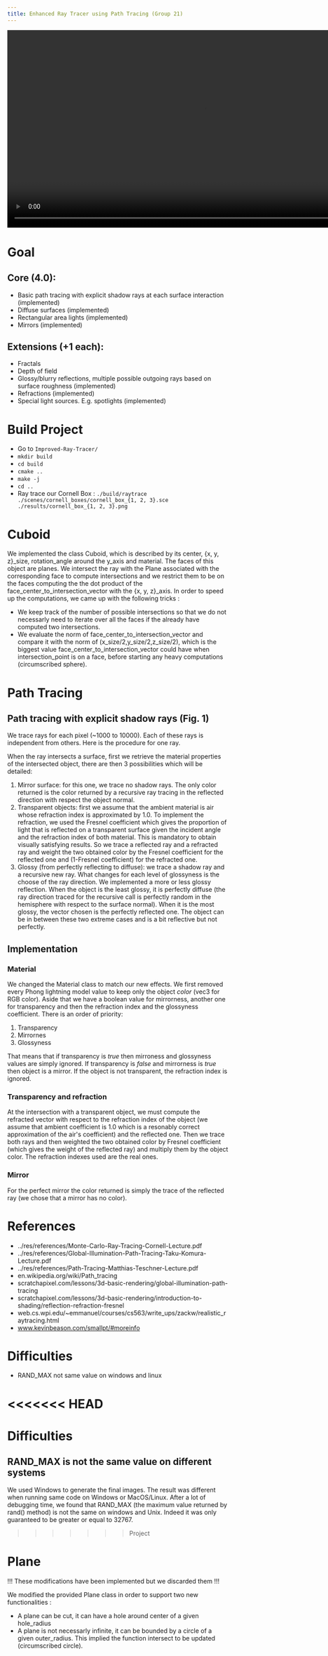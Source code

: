 ```yaml
---
title: Enhanced Ray Tracer using Path Tracing (Group 21)
---
```

<video width="900px" src="../res/ICG-Final-Presentation-Video-Group21.mp4" loop autoplay muted></video>

# Goal
## Core (4.0):
- Basic path tracing with explicit shadow rays at each surface interaction (implemented)
- Diffuse surfaces (implemented)
- Rectangular area lights (implemented)
- Mirrors (implemented)

## Extensions (+1 each):
- Fractals
- Depth of field
- Glossy/blurry reflections, multiple possible outgoing rays based on surface roughness (implemented)
- Refractions (implemented)
- Special light sources. E.g. spotlights (implemented)

# Build Project
- Go to `Improved-Ray-Tracer/`
- `mkdir build`
- `cd build`
- `cmake ..`
- `make -j`
- `cd ..`
- Ray trace our Cornell Box : `./build/raytrace ./scenes/cornell_boxes/cornell_box_{1, 2, 3}.sce ./results/cornell_box_{1, 2, 3}.png`

# Cuboid
We implemented the class Cuboid, which is described by its center, {x, y, z}_size, rotation_angle around the y_axis and material. The faces of this object are planes. We intersect the ray with the Plane associated with the corresponding face to compute intersections and we restrict them to be on the faces computing the the dot product of the face_center_to_intersection_vector with the {x, y, z}_axis. In order to speed up the computations, we came up with the following tricks :

- We keep track of the number of possible intersections so that we do not necessarly need to iterate over all the faces if the already have computed two intersections.
- We evaluate the norm of face_center_to_intersection_vector and compare it with the norm of (x_size/2,y_size/2,z_size/2), which is the biggest value face_center_to_intersection_vector could have when intersection_point is on a face, before starting any heavy computations (circumscribed sphere).

# Path Tracing
## Path tracing with explicit shadow rays (Fig. 1)
We trace rays for each pixel (~1000 to 10000). Each of these rays is independent from others. Here is the procedure for one ray.

When the ray intersects a surface, first we retrieve the material properties of the intersected object, there are then 3 possibilities which will be detailed:
1. Mirror surface: for this one, we trace no shadow rays. The only color returned is the color returned by a recursive ray tracing in the reflected direction with respect the object normal.
2. Transparent objects: first we assume that the ambient material is air whose refraction index is approximated by 1.0. To implement the refraction, we used the Fresnel coefficient which gives the proportion of light that is reflected on a transparent surface given the incident angle and the refraction index of both material. This is mandatory to obtain visually satisfying results. So we trace a reflected ray and a refracted ray and weight the two obtained color by the Fresnel coefficient for the reflected one and (1-Fresnel coefficient) for the refracted one.
3. Glossy (from perfectly reflecting to diffuse): we trace a shadow ray and a recursive new ray. What changes for each level of glossyness is the choose of the ray direction. We implemented a more or less glossy reflection. When the object is the least glossy, it is perfectly diffuse (the ray direction traced for the recursive call is perfectly random in the hemisphere with respect to the surface normal). When it is the most glossy, the vector chosen is the perfectly reflected one. The object can be in between these two extreme cases and is a bit reflective but not perfectly.

## Implementation
### Material
We changed the Material class to match our new effects. We first removed every Phong lightning model value to keep only the object *color* (vec3 for RGB color). Aside that we have a boolean value for mirrorness, another one for transparency and then the refraction index and the glossyness coefficient. There is an order of priority:

1. Transparency
2. Mirrornes
3. Glossyness

That means that if transparency is *true* then mirroness and glossyness values are simply ignored. If transparency is *false* and mirrorness is *true* then object is a mirror. If the object is not transparent, the refraction index is ignored.

### Transparency and refraction
At the intersection with a transparent object, we must compute the refracted vector with respect to the refraction index of the object (we assume that ambient coefficient is 1.0 which is a resonably correct approximation of the air's coefficient) and the reflected one. Then we trace both rays and then weighted the two obtained color by Fresnel coefficient (which gives the weight of the reflected ray) and multiply them by the object color. The refraction indexes used are the real ones.

### Mirror
For the perfect mirror the color returned is simply the trace of the reflected ray (we chose that a mirror has no color).

# References
- ../res/references/Monte-Carlo-Ray-Tracing-Cornell-Lecture.pdf
- ../res/references/Global-Illumination-Path-Tracing-Taku-Komura-Lecture.pdf
- ../res/references/Path-Tracing-Matthias-Teschner-Lecture.pdf
- en.wikipedia.org/wiki/Path_tracing
- scratchapixel.com/lessons/3d-basic-rendering/global-illumination-path-tracing
- scratchapixel.com/lessons/3d-basic-rendering/introduction-to-shading/reflection-refraction-fresnel
- web.cs.wpi.edu/~emmanuel/courses/cs563/write_ups/zackw/realistic_raytracing.html
- www.kevinbeason.com/smallpt/#moreinfo

# Difficulties
- RAND_MAX not same value on windows and linux

<<<<<<< HEAD
=======
# Difficulties
## RAND_MAX is not the same value on different systems
We used Windows to generate the final images. The result was different when running same code on Windows or MacOS/Linux. After a lot of debugging time, we found that RAND_MAX (the maximum value returned by rand() method) is not the same on windows and Unix. Indeed it was only guaranteed to be greater or equal to 32767.

>>>>>>> Project
# Plane
!!! These modifications have been implemented but we discarded them !!!

We modified the provided Plane class in order to support two new functionalities :

- A plane can be cut, it can have a hole around center of a given hole_radius
- A plane is not necessarly infinite, it can be bounded by a circle of a given outer_radius. This implied the function intersect to be updated (circumscribed circle).
